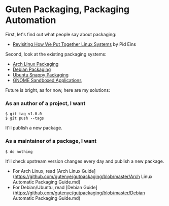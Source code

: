 Guten Packaging, Packaging Automation
=====================================

First, let's find out what people say about packaging:

* [Revisiting How We Put Together Linux Systems](http://0pointer.net/blog/revisiting-how-we-put-together-linux-systems.html) by Pid Eins

Second, look at the existing packaging systems:

* [Arch Linux Packaging](https://wiki.archlinux.org/index.php/Creating_packages)
* [Debian Packaging](https://wiki.debian.org/Packaging)
* [Ubuntu Snappy Packaging](https://developer.ubuntu.com/en/snappy/tutorials/build-snaps)
* [GNOME Sandboxed Applications](https://blogs.gnome.org/mclasen/2015/01/21/sandboxed-applications-for-gnome)

Future is bright, as for now, here are my solutions:

### As an author of a project, I want

```
$ git tag v1.0.0
$ git push --tags
```

It'll publish a new package.

### As a maintainer of a package, I want

```
$ do nothing
```

It'll check upstream version changes every day and publish a new package.

* For Arch Linux, read [Arch Linux Guide](https://github.com/gutenye/gutpackaging/blob/master/Arch Linux Automatic Packaging Guide.md)
* For Debian/Ubuntu, read [Debian Guide](https://github.com/gutenye/gutpackaging/blob/master/Debian Automatic Packaging Guide.md)
